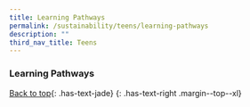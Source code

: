 ```yaml
---
title: Learning Pathways
permalink: /sustainability/teens/learning-pathways
description: ""
third_nav_title: Teens
---
```

### **Learning Pathways**

[Back to top](#main-content){: .has-text-jade}
{: .has-text-right .margin--top--xl}